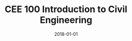 ---
title: "CEE 100 Introduction to Civil Engineering"
collection: teaching
type: "Guest Lecture"
permalink: /teaching/2018-spring-teaching-1
venue: "University of Maryland, Department"
date: 2018-01-01
location: "College Park, MD"
---